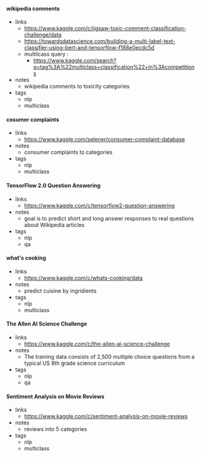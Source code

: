 
#### wikipedia comments

- links
    - https://www.kaggle.com/c/jigsaw-toxic-comment-classification-challenge/data
    - https://towardsdatascience.com/building-a-multi-label-text-classifier-using-bert-and-tensorflow-f188e0ecdc5d
    - multilcass query :
        - https://www.kaggle.com/search?q=tag%3A%22multiclass+classification%22+in%3Acompetitions
- notes
    - wikipedia comments to toxicity categories
- tags
    - nlp
    - multiclass

#### cosumer complaints

- links
    - https://www.kaggle.com/selener/consumer-complaint-database
- notes
    - consumer complaints to categories
- tags
    - nlp
    - multiclass

#### TensorFlow 2.0 Question Answering

- links
    - https://www.kaggle.com/c/tensorflow2-question-answering
- notes
    - goal is to predict short and long answer responses to real questions about Wikipedia articles
- tags
    - nlp
    - qa


#### what's cooking

- links
    - https://www.kaggle.com/c/whats-cooking/data
- notes
    - predict cuisine by ingridients
- tags
    - nlp
    - multiclass

#### The Allen AI Science Challenge

- links
    - https://www.kaggle.com/c/the-allen-ai-science-challenge
- notes
    - The training data consists of 2,500 multiple choice questions from a typical US 8th grade science curriculum
- tags
    - nlp
    - qa

#### Sentiment Analysis on Movie Reviews

- links 
    - https://www.kaggle.com/c/sentiment-analysis-on-movie-reviews
- notes
    - reviews into 5 categories
- tags
    - nlp
    - multiclass
